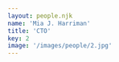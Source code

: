 ```yaml
---
layout: people.njk
name: 'Mia J. Harriman'
title: 'CTO'
key: 2
image: '/images/people/2.jpg'
---
```

